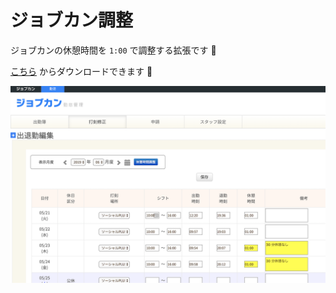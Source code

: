 # ジョブカン調整

ジョブカンの休憩時間を `1:00` で調整する拡張です :calendar:

[こちら](https://chrome.google.com/webstore/detail/jobcan-adjustor/dgnkjejmcjifeeipiomjkfbmclneoppo) からダウンロードできます :pray:

![image](images/image.png)
